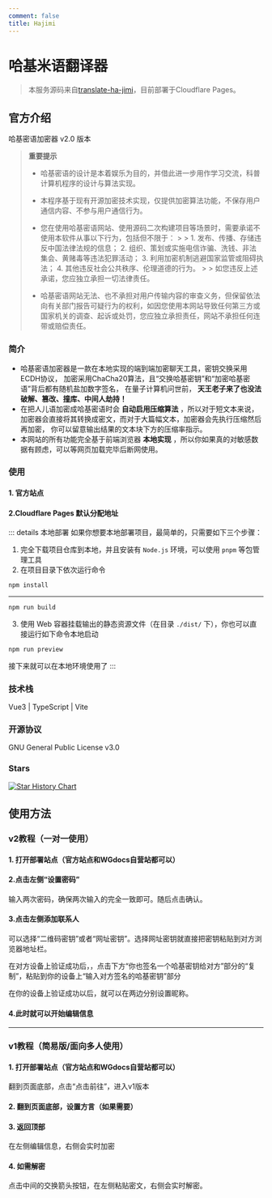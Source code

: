```yaml
---
comment: false
title: Hajimi
---
```


# 哈基米语翻译器
> 本服务源码来自[translate-ha-jimi](https://github.com/wifi504/translate-ha-jimi?tab=readme-ov-file)，目前部署于Cloudflare Pages。

## 官方介绍

哈基密语加密器 v2.0 版本

> **重要提示**
>
> - 哈基密语的设计是本着娱乐为目的，并借此进一步用作学习交流，科普计算机程序的设计与算法实现。
>
> - 本程序基于现有开源加密技术实现，仅提供加密算法功能，不保存用户通信内容、不参与用户通信行为。
>
> - 您在使用哈基密语网站、使用源码二次构建项目等场景时，需要承诺不使用本软件从事以下行为，包括但不限于：
    >
    >   1. 发布、传播、存储违反中国法律法规的信息；
>   2. 组织、策划或实施电信诈骗、洗钱、非法集会、黄赌毒等违法犯罪活动；
>   3. 利用加密机制逃避国家监管或阻碍执法；
>   4. 其他违反社会公共秩序、伦理道德的行为。
    >
    >   如您违反上述承诺，您应独立承担一切法律责任。
>
> - 哈基密语网站无法、也不承担对用户传输内容的审查义务，但保留依法向有关部门报告可疑行为的权利，如因您使用本网站导致任何第三方或国家机关的调查、起诉或处罚，您应独立承担责任，网站不承担任何连带或赔偿责任。

### 简介

- 哈基密语加密器是一款在本地实现的端到端加密聊天工具，密钥交换采用ECDH协议， 加密采用ChaCha20算法，且“交换哈基密钥”和“加密哈基密语”背后都有随机盐加数字签名， 在量子计算机问世前， **天王老子来了也没法破解、篡改、撞库、中间人劫持！**
- 在把人儿语加密成哈基密语时会 **自动启用压缩算法** ，所以对于短文本来说， 加密器会直接将其转换成密文，而对于大篇幅文本，加密器会先执行压缩然后再加密， 你可以留意输出结果的文本块下方的压缩率指示。
- 本网站的所有功能完全基于前端浏览器 **本地实现** ，所以你如果真的对敏感数据有顾虑，可以等网页加载完毕后断网使用。

### 使用
#### 1. 官方站点
<LinkCard
title="lhlnb.top/hajimi/"
bg-image="https://lhlnb.top/hajimi/assets/hjm-BR67OiOX.png"
link="lhlnb.top/hajimi/"
/>


#### 2.Cloudflare Pages 默认分配地址

<LinkCard
title="wgdocs-hajimi.pages.dev"
bg-image="https://cf-assets.www.cloudflare.com/slt3lc6tev37/1wf4qdGsPqa2UUSEoa4Yyg/3250a65f210bbb7062ab4dd9a9bdf213/logo-cloudflare-dark.svg"
link="wgdocs-hajimi.pages.dev"
/>

::: details 本地部署
如果你想要本地部署项目，最简单的，只需要如下三个步骤：
1. 完全下载项目仓库到本地，并且安装有 `Node.js` 环境，可以使用 `pnpm` 等包管理工具
2. 在项目目录下依次运行命令
```bash
npm install
```

---

```bash
npm run build
```
3. 使用 Web 容器挂载输出的静态资源文件（在目录 `./dist/` 下），你也可以直接运行如下命令本地启动
```bash
npm run preview
```
接下来就可以在本地环境使用了
:::

### 技术栈

Vue3 | TypeScript | Vite

### 开源协议

GNU General Public License v3.0

### Stars

[![Star History Chart](https://api.star-history.com/svg?repos=wifi504/translate-ha-jimi&type=Date)](https://www.star-history.com/#wifi504/translate-ha-jimi&Date)

## 使用方法

### v2教程（一对一使用）

#### 1. 打开部署站点（官方站点和WGdocs自营站都可以）

#### 2.点击左侧“设置密码”
输入两次密码，确保两次输入的完全一致即可。随后点击确认。

#### 3.点击左侧添加联系人
可以选择“二维码密钥”或者“网址密钥”。选择网址密钥就直接把密钥粘贴到对方浏览器地址栏。

在对方设备上验证成功后，，点击下方“你也签名一个哈基密钥给对方”部分的“复制”，粘贴到你的设备上“输入对方签名的哈基密钥”部分

在你的设备上验证成功以后，就可以在两边分别设置昵称。
#### 4.此时就可以开始编辑信息

---

### v1教程（简易版/面向多人使用）

#### 1. 打开部署站点（官方站点和WGdocs自营站都可以）
翻到页面底部，点击“点击前往”，进入v1版本

#### 2. 翻到页面底部，设置方言（如果需要）

#### 3. 返回顶部
在左侧编辑信息，右侧会实时加密

#### 4. 如需解密
点击中间的交换箭头按钮，在左侧粘贴密文，右侧会实时解密。
